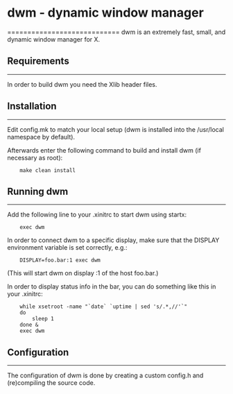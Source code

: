 # dwm - dynamic window manager
============================
dwm is an extremely fast, small, and dynamic window manager for X.


## Requirements
------------
In order to build dwm you need the Xlib header files.


## Installation
------------
Edit config.mk to match your local setup (dwm is installed into
the /usr/local namespace by default).

Afterwards enter the following command to build and install dwm (if
necessary as root):
```
    make clean install
```

## Running dwm
-----------
Add the following line to your .xinitrc to start dwm using startx:
```
    exec dwm
```
In order to connect dwm to a specific display, make sure that
the DISPLAY environment variable is set correctly, e.g.:
```
    DISPLAY=foo.bar:1 exec dwm
```
(This will start dwm on display :1 of the host foo.bar.)

In order to display status info in the bar, you can do something
like this in your .xinitrc:
```
    while xsetroot -name "`date` `uptime | sed 's/.*,//'`"
    do
    	sleep 1
    done &
    exec dwm
```

## Configuration
-------------
The configuration of dwm is done by creating a custom config.h
and (re)compiling the source code.
